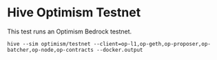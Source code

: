 # Hive Optimism Testnet

This test runs an Optimism Bedrock testnet.

    hive --sim optimism/testnet --client=op-l1,op-geth,op-proposer,op-batcher,op-node,op-contracts --docker.output
